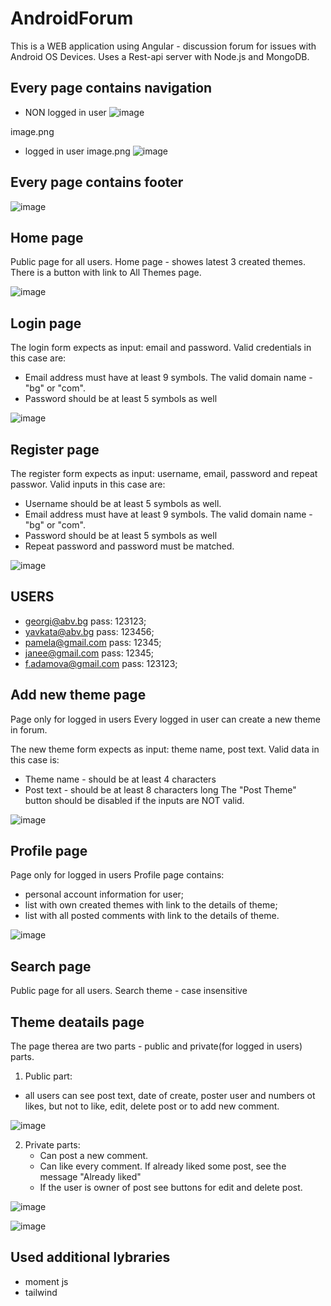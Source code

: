 # AndroidForum

This is a WEB application using Angular - discussion forum for issues with Android OS Devices.
Uses a Rest-api server with Node.js and MongoDB.


## Every page contains navigation
 - NON logged in user
  ![image](https://github.com/fanitaadamova/My-personal-Angular-Project-Softuni/assets/113979211/b3b6f0c1-0a6b-4c41-9f91-ac01048d4ca0)


image.png
 - logged in user 
 image.png
![image](https://github.com/fanitaadamova/My-personal-Angular-Project-Softuni/assets/113979211/5df7ba06-9a92-42b7-a2f3-edd41fc2d7a0)

## Every page contains footer
![image](https://github.com/fanitaadamova/My-personal-Angular-Project-Softuni/assets/113979211/ba643b0b-6470-45d4-819e-6e4e5e37cd9d)




## Home page
Public page for all users.
Home page - showes latest 3 created themes. 
There is a button with link to All Themes page.

![image](https://github.com/fanitaadamova/My-personal-Angular-Project-Softuni/assets/113979211/1a670eac-befa-4b1c-bb28-4dcb47e63d69)



## Login page

The login form expects as input: email and password.
Valid credentials in this case are:
 -	Email address must have at least 9 symbols. The valid domain name - "bg" or "com".
 -	Password should be at least 5 symbols as well

   ![image](https://github.com/fanitaadamova/My-personal-Angular-Project-Softuni/assets/113979211/a17ec0c8-9fe3-4f4b-8717-94b51283bc2c)


## Register page

The register form expects as input: username, email, password and repeat passwor.
Valid inputs in this case are:
 - 	Username should be at least 5 symbols as well.
 - 	Email address must have at least 9 symbols. The valid domain name - "bg" or "com".
 - 	Password should be at least 5 symbols as well
 -	Repeat password and password must be matched.

   ![image](https://github.com/fanitaadamova/My-personal-Angular-Project-Softuni/assets/113979211/537a2173-af3a-43fd-8a5e-ac1d17d03466)


## USERS
  - georgi@abv.bg        pass: 123123;
  - yavkata@abv.bg       pass: 123456;
  - pamela@gmail.com     pass: 12345;
  - janee@gmail.com      pass: 12345;
  - f.adamova@gmail.com  pass: 123123;


## Add new theme page
Page only for logged in users
Every logged in user can create a new theme in forum.

The new theme form expects as input: theme name, post text.
Valid data in this case is:
 -	Theme name - should be at least 4 characters
 - 	Post text - should be at least 8 characters long
The "Post Theme" button should be disabled if the inputs are NOT valid.

![image](https://github.com/fanitaadamova/My-personal-Angular-Project-Softuni/assets/113979211/b4eeb8f0-481e-4be8-89e9-44a627b47a66)



## Profile page
Page only for logged in users
Profile page contains:
 -  personal account information for user;
 -  list with own created themes with link to the details of theme;
 -  list with all posted comments with link to the details of theme.

  ![image](https://github.com/fanitaadamova/My-personal-Angular-Project-Softuni/assets/113979211/b5a82980-1315-4e44-8cdc-b5f63f0a0a5a)



## Search page
Public page for all users.
Search theme - case insensitive 

## Theme deatails page
The page therea are two parts - public and private(for logged in users) parts.
1. Public part: 
 - all users can see post text, date of create, poster user and numbers ot likes, but not to like, edit, delete post or to add new comment. 

![image](https://github.com/fanitaadamova/My-personal-Angular-Project-Softuni/assets/113979211/edd0f7d0-c3a8-408f-aac5-f448596579c6)


2. Private parts:
   - Can post a new comment.
   - Can like every comment. If already liked some post, see the message "Already liked"
   - If the user is owner of post see buttons for edit and delete post.

![image](https://github.com/fanitaadamova/My-personal-Angular-Project-Softuni/assets/113979211/085aba56-5355-42d9-9f10-4be0bf734099)

![image](https://github.com/fanitaadamova/My-personal-Angular-Project-Softuni/assets/113979211/b9e66354-da2d-4a67-a3b8-d10d1ad0e695)



## Used additional lybraries 
 - moment js
 - tailwind 

